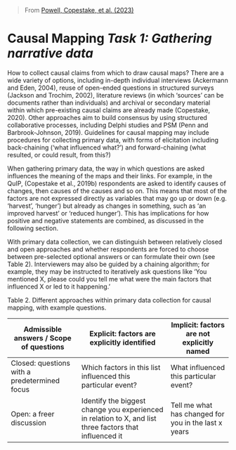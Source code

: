    

> From [Powell, Copestake, et al. (2023)]()

# Causal Mapping  *Task 1: Gathering narrative data*

  How to collect causal claims from which to draw causal maps? There are a wide variety of options, including in-depth individual interviews (Ackermann and Eden, 2004), reuse of open-ended questions in structured surveys (Jackson and Trochim, 2002), literature reviews (in which ‘sources’ can be documents rather than individuals) and archival or secondary material within which pre-existing causal claims are already made (Copestake, 2020). Other approaches aim to build consensus by using structured collaborative processes, including Delphi studies and PSM (Penn and Barbrook-Johnson, 2019). Guidelines for causal mapping may include procedures for collecting primary data, with forms of elicitation including back-chaining (‘what influenced what?’) and forward-chaining (what resulted, or could result, from this?)

  When gathering primary data, the way in which questions are asked influences the meaning of the maps and their links. For example, in the QuIP, (Copestake et al., 2019b) respondents are asked to identify causes of changes, then causes of the causes and so on. This means that most of the factors are not expressed directly as variables that may go up or down (e.g. ‘harvest’, ‘hunger’) but already as changes in something, such as ‘an improved harvest’ or ‘reduced hunger’). This has implications for how positive and negative statements are combined, as discussed in the following section.

  With primary data collection, we can distinguish between relatively closed and open approaches and whether respondents are forced to choose between pre-selected optional answers or can formulate their own (see Table 2). Interviewers may also be guided by a chaining algorithm; for example, they may be instructed to iteratively ask questions like ‘You mentioned X, please could you tell me what were the main factors that influenced X or led to it happening.’

   

  Table 2. Different approaches within primary data collection for causal mapping, with example questions.

| **Admissible answers / Scope of questions** | **Explicit**: factors are explicitly identified | **Implicit**: factors are not explicitly named |
|---------------------------------------------|-------------------------------------------------|------------------------------------------------|
| Closed: questions with a predetermined focus | Which factors in this list influenced this particular event? | What influenced this particular event? |
| Open: a freer discussion | Identify the biggest change you experienced in relation to X, and list three factors that influenced it | Tell me what has changed for you in the last x years |

